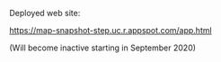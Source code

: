 Deployed web site:

https://map-snapshot-step.uc.r.appspot.com/app.html

(Will become inactive starting in September 2020)
